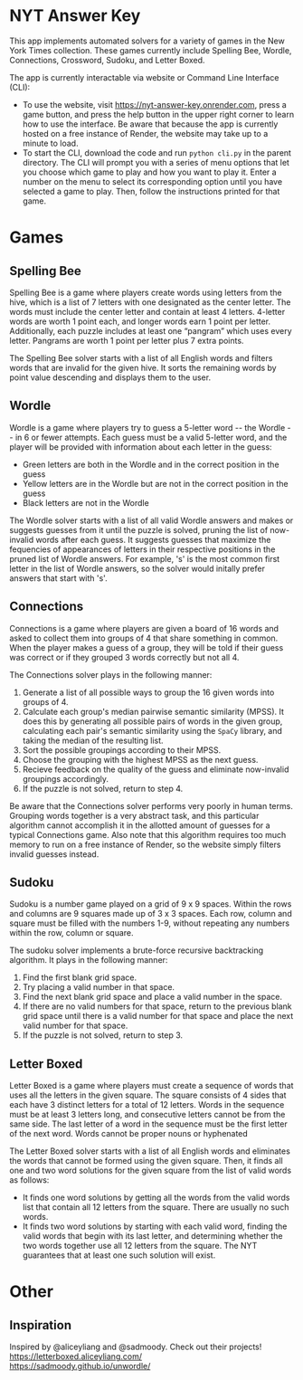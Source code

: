 # NYT Answer Key

This app implements automated solvers for a variety of games in the New York Times collection. These games currently include Spelling Bee, Wordle, Connections, Crossword, Sudoku, and Letter Boxed.

The app is currently interactable via website or Command Line Interface (CLI): 
- To use the website, visit https://nyt-answer-key.onrender.com, press a game button, and press the help button in the upper right corner to learn how to use the interface. Be aware that because the app is currently hosted on a free instance of Render, the website may take up to a minute to load.
- To start the CLI, download the code and run `python cli.py` in the parent directory. The CLI will prompt you with a series of menu options that let you choose which game to play and how you want to play it. Enter a number on the menu to select its corresponding option until you have selected a game to play. Then, follow the instructions printed for that game.


# Games

## Spelling Bee

Spelling Bee is a game where players create words using letters from the hive, which is a list of 7 letters with one designated as the center letter. The words must include the center letter and contain at least 4 letters. 4-letter words are worth 1 point each, and longer words earn 1 point per letter. Additionally, each puzzle includes at least one “pangram” which uses every letter. Pangrams are worth 1 point per letter plus 7 extra points.

The Spelling Bee solver starts with a list of all English words and filters words that are invalid for the given hive. It sorts the remaining words by point value descending and displays them to the user.

## Wordle

Wordle is a game where players try to guess a 5-letter word -- the Wordle -- in 6 or fewer attempts. Each guess must be a valid 5-letter word, and the player will be provided with information about each letter in the guess:
 - Green letters are both in the Wordle and in the correct position in the guess
 - Yellow letters are in the Wordle but are not in the correct position in the guess
 - Black letters are not in the Wordle

The Wordle solver starts with a list of all valid Wordle answers and makes or suggests guesses from it until the puzzle is solved, pruning the list of now-invalid words after each guess. It suggests guesses that maximize the fequencies of appearances of letters in their respective positions in the pruned list of Wordle answers. For example, 's' is the most common first letter in the list of Wordle answers, so the solver would initally prefer answers that start with 's'.

## Connections

Connections is a game where players are given a board of 16 words and asked to collect them into groups of 4 that share something in common. When the player makes a guess of a group, they will be told if their guess was correct or if they grouped 3 words correctly but not all 4.

The Connections solver plays in the following manner:
 1. Generate a list of all possible ways to group the 16 given words into groups of 4. 
 2. Calculate each group's median pairwise semantic similarity (MPSS). It does this by generating all possible pairs of words in the given group, calculating each pair's semantic similarity using the `SpaCy` library, and taking the median of the resulting list.
 3. Sort the possible groupings according to their MPSS.
 4. Choose the grouping with the highest MPSS as the next guess.
 5. Recieve feedback on the quality of the guess and eliminate now-invalid groupings accordingly.
 6. If the puzzle is not solved, return to step 4.

 Be aware that the Connections solver performs very poorly in human terms. Grouping words together is a very abstract task, and this particular algorithm cannot accomplish it in the allotted amount of guesses for a typical Connections game. Also note that this algorithm requires too much memory to run on a free instance of Render, so the website simply filters invalid guesses instead.

## Sudoku

Sudoku is a number game played on a grid of 9 x 9 spaces. Within the rows and columns are 9 squares made up of 3 x 3 spaces. Each row, column and square must be filled with the numbers 1-9, without repeating any numbers within the row, column or square.

The sudoku solver implements a brute-force recursive backtracking algorithm. It plays in the following manner:
 1. Find the first blank grid space.
 2. Try placing a valid number in that space.
 3. Find the next blank grid space and place a valid number in the space.
 4. If there are no valid numbers for that space, return to the previous blank grid space until there is a valid number for that space and place the next valid number for that space. 
 5. If the puzzle is not solved, return to step 3.

## Letter Boxed

Letter Boxed is a game where players must create a sequence of words that uses all the letters in the given square. The square consists of 4 sides that each have 3 distinct letters for a total of 12 letters. Words in the sequence must be at least 3 letters long, and consecutive letters cannot be from the same side. The last letter of a word in the sequence must be the first letter of the next word. Words cannot be proper nouns or hyphenated

The Letter Boxed solver starts with a list of all English words and eliminates the words that cannot be formed using the given square. Then, it finds all one and two word solutions for the given square from the list of valid words as follows:
 - It finds one word solutions by getting all the words from the valid words list that contain all 12 letters from the square. There are usually no such words.
 - It finds two word solutions by starting with each valid word, finding the valid words that begin with its last letter, and determining whether the two words together use all 12 letters from the square. The NYT guarantees that at least one such solution will exist.


# Other

## Inspiration

Inspired by @aliceyliang and @sadmoody. Check out their projects! \
https://letterboxed.aliceyliang.com/ \
https://sadmoody.github.io/unwordle/